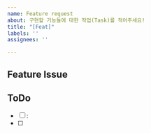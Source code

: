 ```yaml
---
name: Feature request
about: 구현할 기능들에 대한 작업(Task)를 적어주세요!
title: "[Feat]"
labels: ''
assignees: ''

---
```


## Feature Issue


## ToDo
- [ ] :
- [ ] 
